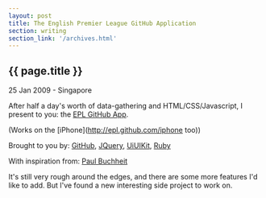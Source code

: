 ```yaml
--- 
layout: post
title: The English Premier League GitHub Application
section: writing
section_link: '/archives.html'
---
```


## {{ page.title }}

25 Jan 2009 - Singapore

After half a day's worth of data-gathering and HTML/CSS/Javascript, I present to you: the [EPL GitHub App](http://epl.github.com).

(Works on the [iPhone](http://epl.github.com/iphone too))

Brought to you by: [GitHub](http://www.github.com), [JQuery](http://www.jquery.com), [UiUIKit](http://code.google.com/p/iphone-universal), [Ruby](http://www.github.com/arunthampi/epl)

With inspiration from: [Paul Buchheit](http://paulbuchheit.blogspot.com/2009/01/communicating-with-code.html)

It's still very rough around the edges, and there are some more features I'd like to add. But I've found a new interesting side project to work on.
